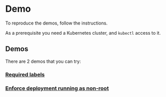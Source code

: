 # Demo

To reproduce the demos, follow the instructions.

As a prerequisite you need a Kubernetes cluster, and `kubectl` access to it.

## Demos

There are 2 demos that you can try:

### [Required labels](./required-labels/)

### [Enforce deployment running as non-root](./non-root-deployment)
